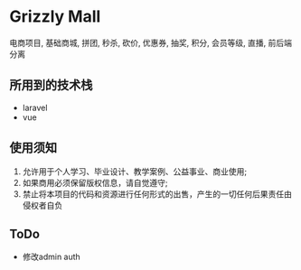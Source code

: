 # Grizzly Mall

电商项目, 基础商城, 拼团, 秒杀, 砍价, 优惠券, 抽奖, 积分, 会员等级, 直播, 前后端分离

## 所用到的技术栈

- laravel
- vue

## 使用须知

1. 允许用于个人学习、毕业设计、教学案例、公益事业、商业使用;
2. 如果商用必须保留版权信息，请自觉遵守;
3. 禁止将本项目的代码和资源进行任何形式的出售，产生的一切任何后果责任由侵权者自负

## ToDo

- 修改admin auth
